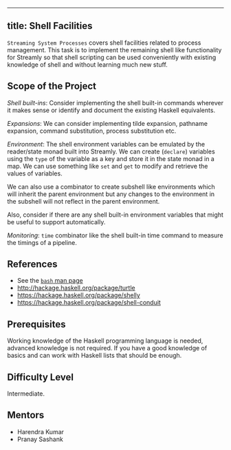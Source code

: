 ----------------------
title: Shell Facilities
----------------------

`Streaming System Processes` covers shell facilities related to process
management. This task is to implement the remaining shell like functionality
for Streamly so that shell scripting can be used conveniently with existing
knowledge of shell and without learning much new stuff.

## Scope of the Project

_Shell built-ins_: Consider implementing the shell built-in commands wherever
it makes sense or identify and document the existing Haskell equivalents.

_Expansions_:  We can consider implementing tilde expansion, pathname
expansion, command substitution, process substitution etc.

_Environment_: The shell environment variables can be emulated by the
reader/state monad built into Streamly. We can create (`declare`) variables
using the `type` of the variable as a key and store it in the state monad in a
map. We can use something like `set` and `get` to modify and retrieve the
values of variables.

We can also use a combinator to create subshell like environments which will
inherit the parent environment but any changes to the environment in the
subshell will not reflect in the parent environment.

Also, consider if there are any shell built-in environment variables
that might be useful to support automatically.

_Monitoring_: `time` combinator like the shell built-in time command to measure
the timings of a pipeline.

## References

* See the [`bash` man page](https://linux.die.net/man/1/bash)
* http://hackage.haskell.org/package/turtle
* https://hackage.haskell.org/package/shelly
* https://hackage.haskell.org/package/shell-conduit

## Prerequisites

Working knowledge of the Haskell programming language is needed, advanced
knowledge is not required. If you have a good knowledge of basics and can work
with Haskell lists that should be enough.

## Difficulty Level

Intermediate.

## Mentors

* Harendra Kumar
* Pranay Sashank
